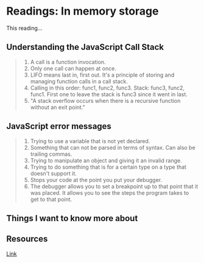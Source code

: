 # Readings: In memory storage
This reading...
## Understanding the JavaScript Call Stack
>  1. A call is a function invocation.
>  2. Only one call can happen at once.
>  3. LIFO means last in, first out. It's a principle of storing and managing function calls in a call stack.
>  4. Calling in this order: func1, func2, func3. Stack: func3, func2, func1. First one to leave the stack is func3 since it went in last.
>  6. "A stack overflow occurs when there is a recursive function without an exit point."

## JavaScript error messages
>  1. Trying to use a variable that is not yet declared.
>  2. Something that can not be parsed in terms of syntax. Can also be trailing commas.
>  3. Trying to manipulate an object and giving it an invalid range.
>  4. Trying to do something that is for a certain type on a type that doesn't support it. 
>  5. Stops your code at the point you put your debugger.
>  6. The debugger allows you to set a breakpoint up to that point that it was placed. It allows you to see the steps the program takes to get to that point.

## Things I want to know more about

## Resources
[Link](https://canvas.instructure.com/courses/7370163/discussion_topics/18994304)
